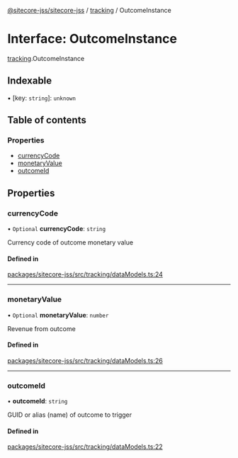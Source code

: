 [@sitecore-jss/sitecore-jss](../README.md) / [tracking](../modules/tracking.md) / OutcomeInstance

# Interface: OutcomeInstance

[tracking](../modules/tracking.md).OutcomeInstance

## Indexable

▪ [key: `string`]: `unknown`

## Table of contents

### Properties

- [currencyCode](tracking.OutcomeInstance.md#currencycode)
- [monetaryValue](tracking.OutcomeInstance.md#monetaryvalue)
- [outcomeId](tracking.OutcomeInstance.md#outcomeid)

## Properties

### currencyCode

• `Optional` **currencyCode**: `string`

Currency code of outcome monetary value

#### Defined in

[packages/sitecore-jss/src/tracking/dataModels.ts:24](https://github.com/Sitecore/jss/blob/307b905ed/packages/sitecore-jss/src/tracking/dataModels.ts#L24)

___

### monetaryValue

• `Optional` **monetaryValue**: `number`

Revenue from outcome

#### Defined in

[packages/sitecore-jss/src/tracking/dataModels.ts:26](https://github.com/Sitecore/jss/blob/307b905ed/packages/sitecore-jss/src/tracking/dataModels.ts#L26)

___

### outcomeId

• **outcomeId**: `string`

GUID or alias (name) of outcome to trigger

#### Defined in

[packages/sitecore-jss/src/tracking/dataModels.ts:22](https://github.com/Sitecore/jss/blob/307b905ed/packages/sitecore-jss/src/tracking/dataModels.ts#L22)
